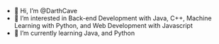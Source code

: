 - 👋 Hi, I’m @DarthCave
- 👀 I’m interested in Back-end Development with Java, C++, Machine Learning with Python, and Web Development with Javascript
- 🌱 I’m currently learning Java, and Python


<!---
DarthCave/DarthCave is a ✨ special ✨ repository because its `README.md` (this file) appears on your GitHub profile.
You can click the Preview link to take a look at your changes.
--->
